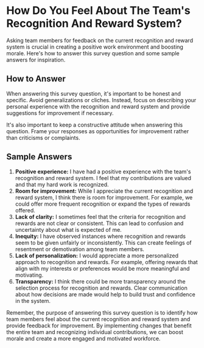 How Do You Feel About The Team's Recognition And Reward System?
======================================================================================

Asking team members for feedback on the current recognition and reward system is crucial in creating a positive work environment and boosting morale. Here's how to answer this survey question and some sample answers for inspiration.

How to Answer
-------------

When answering this survey question, it's important to be honest and specific. Avoid generalizations or cliches. Instead, focus on describing your personal experience with the recognition and reward system and provide suggestions for improvement if necessary.

It's also important to keep a constructive attitude when answering this question. Frame your responses as opportunities for improvement rather than criticisms or complaints.

Sample Answers
--------------

1. **Positive experience:** I have had a positive experience with the team's recognition and reward system. I feel that my contributions are valued and that my hard work is recognized.
2. **Room for improvement:** While I appreciate the current recognition and reward system, I think there is room for improvement. For example, we could offer more frequent recognition or expand the types of rewards offered.
3. **Lack of clarity:** I sometimes feel that the criteria for recognition and rewards are not clear or consistent. This can lead to confusion and uncertainty about what is expected of me.
4. **Inequity:** I have observed instances where recognition and rewards seem to be given unfairly or inconsistently. This can create feelings of resentment or demotivation among team members.
5. **Lack of personalization:** I would appreciate a more personalized approach to recognition and rewards. For example, offering rewards that align with my interests or preferences would be more meaningful and motivating.
6. **Transparency:** I think there could be more transparency around the selection process for recognition and rewards. Clear communication about how decisions are made would help to build trust and confidence in the system.

Remember, the purpose of answering this survey question is to identify how team members feel about the current recognition and reward system and provide feedback for improvement. By implementing changes that benefit the entire team and recognizing individual contributions, we can boost morale and create a more engaged and motivated workforce.
